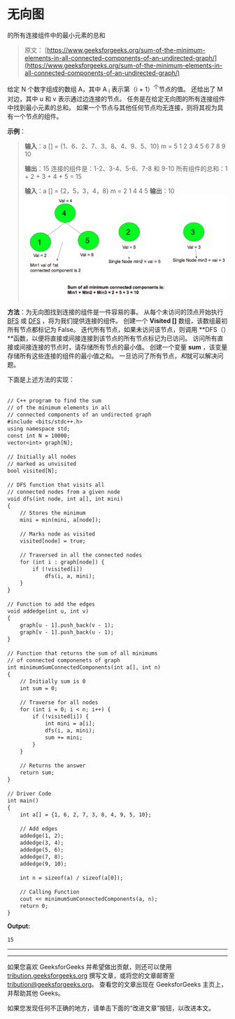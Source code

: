 # 无向图

的所有连接组件中的最小元素的总和

> 原文： [https://www.geeksforgeeks.org/sum-of-the-minimum-elements-in-all-connected-components-of-an-undirected-graph/](https://www.geeksforgeeks.org/sum-of-the-minimum-elements-in-all-connected-components-of-an-undirected-graph/)

给定 N 个数字组成的数组 A，其中 A <sub>i</sub> 表示第（i + 1）<sup>个</sup>节点的值。 还给出了 M 对边，其中 u 和 v 表示通过边连接的节点。 任务是在给定无向图的所有连接组件中找到最小元素的总和。 如果一个节点与其他任何节点均无连接，则将其视为具有一个节点的组件。

**示例**：

> **输入**：a [] = {1、6、2、7、3、8、4、9、5、10} m = 5
> 1 2
> 3 4
> 5 6
> 7 8
> 9 10
> 
> **输出**：15
> 连接的组件是：1-2、3-4、5-6、7-8 和 9-10
> 所有组件的总和：1 + 2 + 3 + 4 + 5 = 15
> 
> **输入**：a [] = {2，5，3，4，8} m = 2
> 1 4
> 4 5
> **输出**：10
> ![](img/07a1bc34cb9958820d6c99c6bc7eff67.png)

**方法**：为无向图找到连接的组件是一件容易的事。 从每个未访问的顶点开始执行 [BFS](https://www.geeksforgeeks.org/breadth-first-search-or-bfs-for-a-graph/) 或 [DFS](https://www.geeksforgeeks.org/depth-first-search-or-dfs-for-a-graph/) ，将为我们提供连接的组件。 创建一个 **Visited []** 数组，该数组最初所有节点都标记为 False。 迭代所有节点，如果未访问该节点，则调用 **DFS（）**函数，以便将直接或间接连接到该节点的所有节点标记为已访问。 访问所有直接或间接连接的节点时，请存储所有节点的最小值。 创建一个变量 **sum** ，该变量存储所有这些连接的组件的最小值之和。 一旦访问了所有节点，*和*就可以解决问题。

下面是上述方法的实现：

```

// C++ program to find the sum 
// of the minimum elements in all 
// connected components of an undirected graph 
#include <bits/stdc++.h> 
using namespace std; 
const int N = 10000; 
vector<int> graph[N]; 

// Initially all nodes 
// marked as unvisited 
bool visited[N]; 

// DFS function that visits all 
// connected nodes from a given node 
void dfs(int node, int a[], int mini) 
{ 
    // Stores the minimum 
    mini = min(mini, a[node]); 

    // Marks node as visited 
    visited[node] = true; 

    // Traversed in all the connected nodes 
    for (int i : graph[node]) { 
        if (!visited[i]) 
            dfs(i, a, mini); 
    } 
} 

// Function to add the edges 
void addedge(int u, int v) 
{ 
    graph[u - 1].push_back(v - 1); 
    graph[v - 1].push_back(u - 1); 
} 

// Function that returns the sum of all minimums 
// of connected componenets of graph 
int minimumSumConnectedComponents(int a[], int n) 
{ 
    // Initially sum is 0 
    int sum = 0; 

    // Traverse for all nodes 
    for (int i = 0; i < n; i++) { 
        if (!visited[i]) { 
            int mini = a[i]; 
            dfs(i, a, mini); 
            sum += mini; 
        } 
    } 

    // Returns the answer 
    return sum; 
} 

// Driver Code 
int main() 
{ 
    int a[] = {1, 6, 2, 7, 3, 8, 4, 9, 5, 10}; 

    // Add edges 
    addedge(1, 2); 
    addedge(3, 4); 
    addedge(5, 6); 
    addedge(7, 8); 
    addedge(9, 10); 

    int n = sizeof(a) / sizeof(a[0]); 

    // Calling Function 
    cout << minimumSumConnectedComponents(a, n); 
    return 0; 
} 

```

**Output:**

```
15

```



* * *

* * *

如果您喜欢 GeeksforGeeks 并希望做出贡献，则还可以使用 [tribution.geeksforgeeks.org](https://contribute.geeksforgeeks.org/) 撰写文章，或将您的文章邮寄至 tribution@geeksforgeeks.org。 查看您的文章出现在 GeeksforGeeks 主页上，并帮助其他 Geeks。

如果您发现任何不正确的地方，请单击下面的“改进文章”按钮，以改进本文。